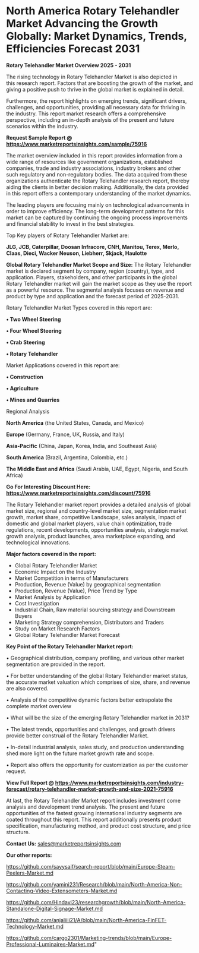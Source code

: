 # North America Rotary Telehandler Market Advancing the Growth Globally: Market Dynamics, Trends, Efficiencies Forecast 2031

<Strong> Rotary Telehandler Market Overview 2025 - 2031</strong>

The rising technology in Rotary Telehandler Market is also depicted in this research report. Factors that are boosting the growth of the market, and giving a positive push to thrive in the global market is explained in detail.

Furthermore, the report highlights on emerging trends, significant drivers, challenges, and opportunities, providing all necessary data for thriving in the industry. This report market research offers a comprehensive perspective, including an in-depth analysis of the present and future scenarios within the industry.

<strong>Request Sample Report @ <a href=https://www.marketreportsinsights.com/sample/75916>https://www.marketreportsinsights.com/sample/75916</a></strong>

The market overview included in this report provides information from a wide range of resources like government organizations, established companies, trade and industry associations, industry brokers and other such regulatory and non-regulatory bodies. The data acquired from these organizations authenticate the Rotary Telehandler research report, thereby aiding the clients in better decision making. Additionally, the data provided in this report offers a contemporary understanding of the market dynamics.

The leading players are focusing mainly on technological advancements in order to improve efficiency. The long-term development patterns for this market can be captured by continuing the ongoing process improvements and financial stability to invest in the best strategies.

Top Key players of Rotary Telehandler Market are:

<strong>JLG, JCB, Caterpillar, Doosan Infracore, CNH, Manitou, Terex, Merlo, Claas, Dieci, Wacker Neuson, Liebherr, Skjack, Haulotte</strong>

<strong><b>Global Rotary Telehandler Market Scope and Size:</b></strong>
The Rotary Telehandler market is declared segment by company, region (country), type, and application. Players, stakeholders, and other participants in the global Rotary Telehandler market will gain the market scope as they use the report as a powerful resource. The segmental analysis focuses on revenue and product by type and application and the forecast period of 2025-2031.

Rotary Telehandler Market Types covered in this report are:

<strong>• Two Wheel Steering

• Four Wheel Steering

• Crab Steering

• Rotary Telehandler</strong>

Market Applications covered in this report are:

<strong>• Construction

• Agriculture

• Mines and Quarries</strong> 

Regional Analysis

<strong>North America</strong> (the United States, Canada, and Mexico)

<strong>Europe</strong> (Germany, France, UK, Russia, and Italy)

<strong>Asia-Pacific</strong> (China, Japan, Korea, India, and Southeast Asia)

<strong>South America</strong> (Brazil, Argentina, Colombia, etc.)

<strong>The Middle East and Africa</strong> (Saudi Arabia, UAE, Egypt, Nigeria, and South Africa)

<strong>Go For Interesting Discount Here: <a href=https://www.marketreportsinsights.com/discount/75916>https://www.marketreportsinsights.com/discount/75916</a></strong>

The Rotary Telehandler market report provides a detailed analysis of global market size, regional and country-level market size, segmentation market growth, market share, competitive Landscape, sales analysis, impact of domestic and global market players, value chain optimization, trade regulations, recent developments, opportunities analysis, strategic market growth analysis, product launches, area marketplace expanding, and technological innovations.

<strong><b>Major factors covered in the report:</b></strong>
<ul>
  <li>Global Rotary Telehandler Market </li>
  <li>Economic Impact on the Industry</li>
  <li>Market Competition in terms of Manufacturers</li>
  <li>Production, Revenue (Value) by geographical segmentation</li>
  <li>Production, Revenue (Value), Price Trend by Type</li>
  <li>Market Analysis by Application</li>
  <li>Cost Investigation</li>
  <li>Industrial Chain, Raw material sourcing strategy and Downstream Buyers</li>
  <li>Marketing Strategy comprehension, Distributors and Traders</li>
  <li>Study on Market Research Factors</li>
  <li>Global Rotary Telehandler Market Forecast</li>
</ul>

<strong><b>Key Point of the Rotary Telehandler Market report:</b></strong>

• Geographical distribution, company profiling, and various other market segmentation are provided in the report.

• For better understanding of the global Rotary Telehandler market status, the accurate market valuation which comprises of size, share, and revenue are also covered.

• Analysis of the competitive dynamic factors better extrapolate the complete market overview

• What will be the size of the emerging Rotary Telehandler market in 2031?

• The latest trends, opportunities and challenges, and growth drivers provide better construal of the Rotary Telehandler Market.

• In-detail industrial analysis, sales study, and production understanding shed more light on the future market growth rate and scope.

• Report also offers the opportunity for customization as per the customer request.

<strong><b>View Full Report @ <a href=https://www.marketreportsinsights.com/industry-forecast/rotary-telehandler-market-growth-and-size-2021-75916>https://www.marketreportsinsights.com/industry-forecast/rotary-telehandler-market-growth-and-size-2021-75916</a></b></strong>


At last, the Rotary Telehandler Market report includes investment come analysis and development trend analysis. The present and future opportunities of the fastest growing international industry segments are coated throughout this report. This report additionally presents product specification, manufacturing method, and product cost structure, and price structure.

<strong>Contact Us:</strong>
sales@marketreportsinsights.com

<strong>Our other reports:</strong>

<a href=https://github.com/sayysaif/search-report/blob/main/Europe-Steam-Peelers-Market.md>https://github.com/sayysaif/search-report/blob/main/Europe-Steam-Peelers-Market.md</a>

<a href=https://github.com/yamini231/Research/blob/main/North-America-Non-Contacting-Video-Extensometers-Market.md>https://github.com/yamini231/Research/blob/main/North-America-Non-Contacting-Video-Extensometers-Market.md</a>

<a href=https://github.com/Hindavi23/researchgrowth/blob/main/North-America-Standalone-Digital-Signage-Market.md>https://github.com/Hindavi23/researchgrowth/blob/main/North-America-Standalone-Digital-Signage-Market.md</a>

<a href=https://github.com/anjaliiii21/A/blob/main/North-America-FinFET-Technology-Market.md>https://github.com/anjaliiii21/A/blob/main/North-America-FinFET-Technology-Market.md</a>

<a href=https://github.com/cargo2301/Marketing-trends/blob/main/Europe-Professional-Luminaires-Market.md>https://github.com/cargo2301/Marketing-trends/blob/main/Europe-Professional-Luminaires-Market.md</a>"
